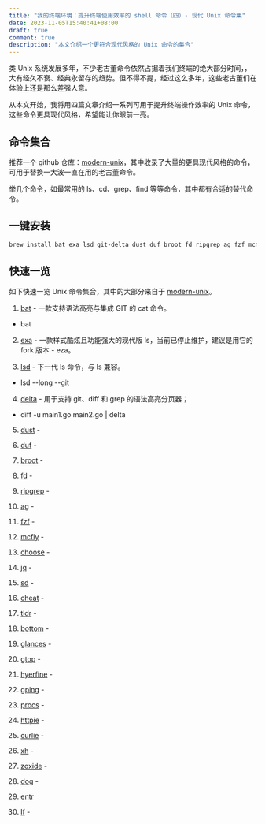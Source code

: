 ```yaml
---
title: "我的终端环境：提升终端使用效率的 shell 命令（四）- 现代 Unix 命令集"
date: 2023-11-05T15:40:41+08:00
draft: true
comment: true
description: "本文介绍一个更符合现代风格的 Unix 命令的集合"
---
```


类 Unix 系统发展多年，不少老古董命令依然占据着我们终端的绝大部分时间，，大有经久不衰、经典永留存的趋势。但不得不提，经过这么多年，这些老古董们在体验上还是那么差强人意。

从本文开始，我将用四篇文章介绍一系列可用于提升终端操作效率的 Unix 命令，这些命令更具现代风格，希望能让你眼前一亮。

## 命令集合

推荐一个 github 仓库：[modern-unix](https://github.com/ibraheemdev/modern-unix)，其中收录了大量的更具现代风格的命令，可用于替换一大波一直在用的老古董命令。

举几个命令，如最常用的 ls、cd、grep、find 等等命令，其中都有合适的替代命令。

## 一键安装

```zsh
brew install bat exa lsd git-delta dust duf broot fd ripgrep ag fzf mcfly choose jq sd cheat tldr bottom glances gtop hyperfine gping procs httpie curlie xh zoxide dog entr lf
```

## 快速一览

如下快速一览 Unix 命令集合，其中的大部分来自于 [modern-unix](https://github.com/ibraheemdev/modern-unix)。

1. [bat](https://github.com/sharkdp/bat) - 一款支持语法高亮与集成 GIT 的 cat 命令。

- bat 

2. [exa](https://github.com/ogham/exa) - 一款样式酷炫且功能强大的现代版 ls，当前已停止维护，建议是用它的 fork 版本 - eza。

3. [lsd](https://github.com/lsd-rs/lsd) - 下一代 ls 命令，与 ls 兼容。

- lsd --long --git

4. [delta](https://github.com/dandavison/delta) - 用于支持 git、diff 和 grep 的语法高亮分页器；

- diff -u main1.go main2.go | delta

5. [dust](https://github.com/bootandy/dust) - 

6. [duf](https://github.com/muesli/duf) -

7. [broot](https://github.com/Canop/broot) - 

8. [fd](https://github.com/sharkdp/fd) - 

9. [ripgrep](https://github.com/BurntSushi/ripgrep) - 

10. [ag](https://github.com/ggreer/the_silver_searcher) - 

11. [fzf](https://github.com/junegunn/fzf) - 

12. [mcfly](https://github.com/cantino/mcfly) - 

13. [choose](https://github.com/theryangeary/choose) - 

14. [jq](https://github.com/jqlang/jq) - 

15. [sd](https://github.com/chmln/sd) - 

16. [cheat](https://github.com/cheat/cheat) - 

17. [tldr](https://github.com/tldr-pages/tldr) -

18. [bottom](https://github.com/ClementTsang/bottom) - 

19. [glances](https://github.com/nicolargo/glances) - 

20. [gtop](https://github.com/aksakalli/gtop) - 

21. [hyerfine](https://github.com/sharkdp/hyperfine) - 

22. [gping](https://github.com/orf/gping) - 

23. [procs](https://github.com/dalance/procs) - 

24. [httpie](https://github.com/httpie/cli) - 

25. [curlie](https://github.com/rs/curlie) - 

26. [xh](https://github.com/ducaale/xh) - 

27. [zoxide](https://github.com/ajeetdsouza/zoxide) - 

28. [dog](https://github.com/ogham/dog) - 

29. [entr](https://github.com/eradman/entr)

30. [lf](https://github.com/gokcehan/lf) -
